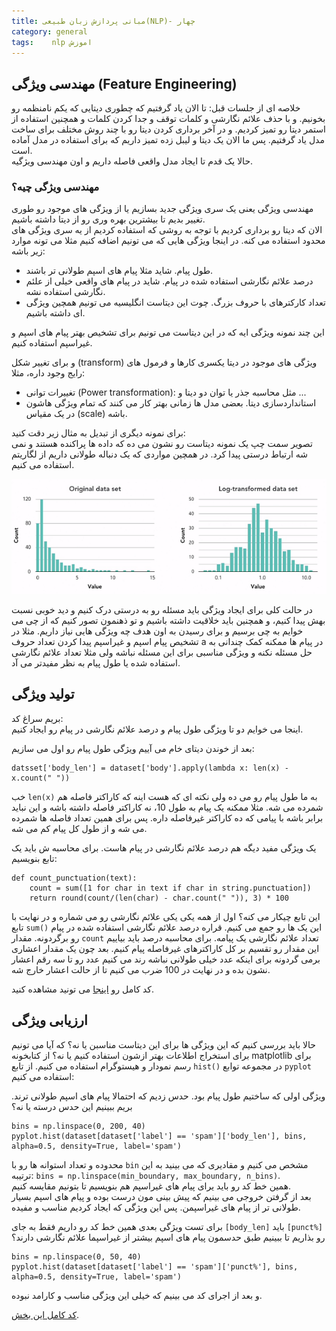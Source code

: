 ```yaml
---
title: مبانی پردازش زبان طبیعی(NLP)- چهار
category: general
tags:    nlp اموزش
---
```


## **مهندسی ویژگی (Feature Engineering)**


خلاصه ای از جلسات قبل: تا الان یاد گرفتیم که چطوری دیتایی که یکم نامنظمه رو بخونیم. و با حذف علائم نگارشی و کلمات توقف و جدا کردن کلمات و همچنین استفاده از استمر دیتا رو تمیز کردیم. و در آخر برداری کردن دیتا رو با چند روش مختلف برای ساخت مدل یاد گرفتیم. پس ما الان یک دیتا و لیبل زده تمیز داریم که برای استفاده در مدل آماده است.<br/>
حالا یک قدم تا ایجاد مدل واقعی فاصله داریم و اون مهندسی ویژگیه.

### مهندسی ویژگی چیه؟

مهندسی ویژگی یعنی یک سری ویژگی جدید بسازیم یا از ویژگی های موجود رو طوری تغییر بدیم تا بیشترین بهره وری رو از دیتا داشته باشیم.<br/>
الان که دیتا رو برداری کردیم با توجه به روشی که استفاده کردیم از یه سری ویژگی های محدود استفاده می کنه. در اینجا ویژگی هایی که می تونیم اضافه کنیم مثلا می تونه موارد زیر باشه:

- طول پیام. شاید مثلا پیام های اسپم طولانی تر باشند.<br/>
- درصد علائم نگارشی استفاده شده در پیام. شاید در پیام های واقعی خیلی از علئم نگارشی استفاده نشه.<br/>
- تعداد کارکترهای با حروف بزرگ. چوت این دیتاست انگلیسیه می تونیم همچین ویژگی ای داشته باشیم.<br/>

این چند نمونه ویژگی ایه که در این دیتاست می تونیم برای تشخیص بهتر پیام های اسپم و غیراسپم استفاده کنیم.

و برای تغییر شکل  (transform) ویژگی های موجود در دیتا یکسری کارها و فرمول های رایج وجود داره، مثلا:

- تغییرات توانی (Power transformation): مثل محاسبه جذر یا توان دو دیتا و ...<br/>
- استانداردسازی دیتا. بعضی مدل ها زمانی بهتر کار می کنند که تمام ویژگی هاشون در یک مقیاس (scale) باشه.

برای نمونه دیگری از تبدیل به مثال زیر دقت کنید:<br/>
تصویر سمت چپ یک نمونه دیتاست رو نشون می ده که داده ها پراکنده هستند و نمی شه ارتباط درستی پیدا کرد. در همچین مواردی که یک دنباله طولانی داریم از لگاریتم استفاده می کنیم.

<div style="text-align:center"><img src="https://raw.githubusercontent.com/spacelover1/NLP-with-Python/main/4-FeatureEngineering/FE_transformation.PNG?token=AEGZAVWA2CDPI5ZWFAG3HVTA6V6WA" /></div>

 
در حالت کلی برای ایجاد ویژگی باید مسئله رو به درستی درک کنیم و دید خوبی نسبت بهش پیدا کنیم، و همچنین باید خلاقیت داشته باشیم و تو ذهنمون تصور کنیم که از چی می خوایم به چی برسیم و برای رسیدن به اون هدف چه ویژگی هایی نیاز داریم. مثلا در تشخیص پیام اسپم و غیراسپم پیدا کردن تعداد حروف a در پیام ها ممکنه کمک چندانی به حل مسئله نکنه و ویژگی مناسبی برای این مسئله نباشه ولی مثلا تعداد علائم نگارشی استفاده شده یا طول پیام به نظر مفیدتر می آد.


## تولید ویژگی 

بریم سراغ کد: <br/>
اینجا می خوایم دو تا ویژگی طول پیام و درصد علائم نگارشی در پیام رو ایجاد کنیم.

بعد از خوندن دیتای خام می آییم ویژگی طول پیام رو اول می سازیم:

    datsset['body_len'] = dataset['body'].apply(lambda x: len(x) - x.count(" "))


خب `len(x)` به ما طول پیام رو می ده ولی نکته ای که هست اینه که کاراکتر فاصله هم شمرده می شه. مثلا ممکنه یک پیام به طول 10، نه کاراکتر فاصله داشته باشه و این نباید برابر باشه با پیامی که ده کاراکتر غیرفاصله داره. پس برای همین تعداد فاصله ها شمرده می شه و از طول کل پیام کم می شه.

یک ویژگی مفید دیگه هم درصد علائم نگارشی در پیام هاست. برای محاسبه ش باید یک تابع بنویسیم:

    def count_punctuation(text):
        count = sum([1 for char in text if char in string.punctuation])
        return round(count/(len(char) - char.count(" ")), 3) * 100

این تابع چیکار می کنه؟ اول از همه یکی یکی علائم نگارشی رو می شماره و در نهایت با تابع `sum()` این یک ها رو جمع می کنیم. قراره درصد علائم نگارشی استفاده شده در پیام رو برگردونه. مقدار `count` تعداد علائم نگارشی یک پیامه. برای محاسبه درصد باید بیاییم این مقدار رو تقسیم بر کل کاراکترهای غیرفاصله پیام کنیم. بعد چون یک مقدار اعشاری برمی گردونه برای اینکه عدد خیلی طولانی نباشه رند می کنیم عدد رو تا سه رقم اعشار نشون بده و در نهایت در 100 ضرب می کنیم تا از حالت اعشار خارج شه.

کد کامل رو [اینجا](https://github.com/spacelover1/NLP-with-Python/blob/main/4-FeatureEngineering/FeatureCreation.ipynb) می تونید مشاهده کنید.



## ارزیابی ویژگی

حالا باید بررسی کنیم که این ویژگی ها برای این دیتاست مناسبن یا نه؟ که آیا می تونیم برای استخراج اطلاعات بهتر ازشون استفاده کنیم یا نه؟ از کتابخونه matplotlib برای رسم نمودار و هیستوگرام استفاده می کنیم. از تابع `hist()` در مجموعه توابع `pyplot` استفاده می کنیم:

ویژگی اولی که ساختیم طول پیام بود. حدس زدیم که احتمالا پیام های اسپم طولانی ترند. بریم ببینیم این حدس درسته یا نه؟


    bins = np.linspace(0, 200, 40)
    pyplot.hist(dataset[dataset['label'] == 'spam']['body_len'], bins, alpha=0.5, density=True, label='spam')

محدوده و تعداد استوانه ها رو با `bin` مشخص می کنیم و مقادیری که می بینید به این ترتیبه: `bins = np.linspace(min_boundary, max_boundary, n_bins)`.<br/>
همین خط کد رو باید یرای پیام های غیراسپم هم بنویسیم تا بتونیم مقایسه کنیم.<br/>
بعد از گرفتن خروجی می بینیم که پیش بینی مون درست بوده و پیام های اسپم بسیار طولانی تر از پیام های غیراسپمن. پس این ویژگی که ایجاد کردیم مناسب و مفیده.

برای تست ویژگی بعدی همین خط کد رو داریم فقط به جای `[body_len]` باید `[punct%]` رو بذاریم تا ببینیم طبق حدسمون پیام های اسپم بیشتر از غیراسپما علائم نگارشی دارند؟

    bins = np.linspace(0, 50, 40)
    pyplot.hist(dataset[dataset['label'] == 'spam']['punct%'], bins, alpha=0.5, density=True, label='spam')
    
و بعد از اجرای کد می بینیم که خیلی این ویژگی مناسب و کارامد نبوده.



[کد کامل این بخش](https://github.com/spacelover1/NLP-with-Python/blob/main/4-FeatureEngineering/FeatureCreation%26Evaluation.ipynb).





















